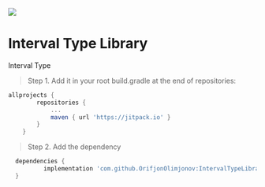 [![](https://jitpack.io/v/OrifjonOlimjonov/IntervalTypeLibrary.svg)](https://jitpack.io/#OrifjonOlimjonov/IntervalTypeLibrary)
# Interval Type Library
Interval Type

> Step 1. Add it in your root build.gradle at the end of repositories:

```gradle
allprojects {
		repositories {
			...
			maven { url 'https://jitpack.io' }
		}
	}
  ```
  
 > Step 2. Add the dependency
  ```gradle
	dependencies {
	        implementation 'com.github.OrifjonOlimjonov:IntervalTypeLibrary:0.0.1-alpha'
	}
   ```   
